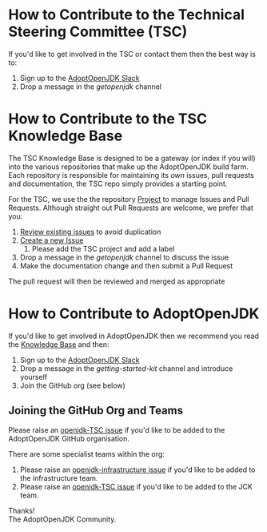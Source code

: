 # How to Contribute to the Technical Steering Committee (TSC)

If you'd like to get involved in the TSC or contact them then the best way is to:

 1. Sign up to the [AdoptOpenJDK Slack](https://adoptopenjdk.net/slack.html)
 1. Drop a message in the _getopenjdk_ channel

# How to Contribute to the TSC Knowledge Base

The TSC Knowledge Base is designed to be a gateway (or index if you will) into the various repositories that make up the 
AdoptOpenJDK build farm.  Each repository is responsible for maintaining its _own_ issues, pull requests and 
documentation, the TSC repo simply provides a starting point.

For the TSC, we use the the repository [Project](https://github.com/AdoptOpenJDK/TSC/projects/1) to manage Issues and Pull 
Requests.  Although straight out Pull Requests are welcome, we prefer that you:

 1. [Review existing issues](https://github.com/AdoptOpenJDK/TSC/issues/new) to avoid duplication
 1. [Create a new Issue](https://github.com/AdoptOpenJDK/TSC/issues/new)
    1. Please add the TSC project and add a label
 1. Drop a message in the _getopenjdk_ channel to discuss the issue
 1. Make the documentation change and then submit a Pull Request
 
The pull request will then be reviewed and merged as appropriate

# How to Contribute to AdoptOpenJDK

If you'd like to get involved in AdoptOpenJDK then we recommend you read the [Knowledge Base](README.md) and then:

 1. Sign up to the [AdoptOpenJDK Slack](https://adoptopenjdk.net/slack.html)
 1. Drop a message in the _getting-started-kit_ channel and introduce yourself
 1. Join the GitHub org (see below)

## Joining the GitHub Org and Teams

Please raise an [openjdk-TSC issue](https://github.com/AdoptOpenJDK/openjdk-TSC/issues) if you'd like to be added to the 
AdoptOpenJDK GitHub organisation.

There are some specialist teams within the org:
 
1. Please raise an [openjdk-infrastructure issue](https://github.com/AdoptOpenJDK/openjdk-infrastructure/issues) if you'd like to be added to the 
infrastructure team.
1. Please raise an [openjdk-TSC issue](https://github.com/AdoptOpenJDK/openjdk-TSC/issues) if you'd like to be added to the 
JCK team.

Thanks!<br>
The AdoptOpenJDK Community.
